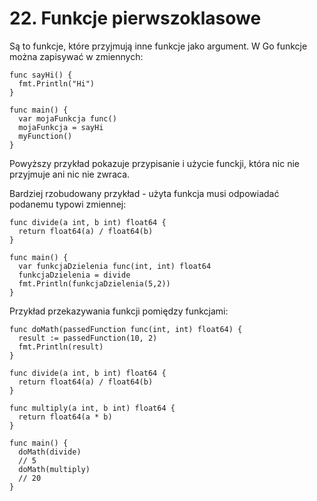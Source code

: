 # 22. Funkcje pierwszoklasowe

Są to funkcje, które przyjmują inne funkcje jako argument. W Go funkcje można zapisywać w zmiennych:
```
func sayHi() {
  fmt.Println("Hi")
}

func main() {
  var mojaFunkcja func()
  mojaFunkcja = sayHi
  myFunction()
}
```
Powyższy przykład pokazuje przypisanie i użycie funckji, która nic nie przyjmuje ani nic nie zwraca.

Bardziej rzobudowany przykład - użyta funkcja musi odpowiadać podanemu typowi zmiennej:
```
func divide(a int, b int) float64 {
  return float64(a) / float64(b)
}

func main() {
  var funkcjaDzielenia func(int, int) float64
  funkcjaDzielenia = divide
  fmt.Println(funkcjaDzielenia(5,2))
}
```

Przykład przekazywania funkcji pomiędzy funkcjami:
```
func doMath(passedFunction func(int, int) float64) {
  result := passedFunction(10, 2)
  fmt.Println(result)
}

func divide(a int, b int) float64 {
  return float64(a) / float64(b)
}

func multiply(a int, b int) float64 {
  return float64(a * b)
}

func main() {
  doMath(divide)
  // 5
  doMath(multiply)
  // 20
}
```

  
